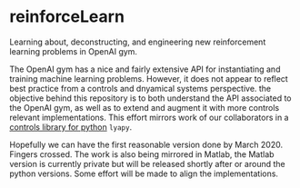 # reinforceLearn
Learning about, deconstructing, and engineering new reinforcement learning problems in OpenAI gym.

The OpenAI gym has a nice and fairly extensive API for instantiating and training machine learning problems. However, it does not appear to reflect best practice from a controls and dnyamical systems perspective. the objective behind this repository is to both understand the API associated to the OpenAI gym, as well as to extend and augment it with more controls relevant implementations.  This effort mirrors work of our collaborators in a [controls library for python](https://github.com/vdorobantu/lyapy) ``lyapy``. 

Hopefully we can have the first reasonable version done by March 2020. Fingers crossed. The work is also being mirrored in Matlab, the Matlab version is currently private but will be released shortly after or around the python versions. Some effort will be made to align the implementations.

